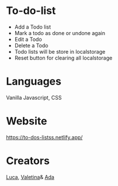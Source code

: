 # To-do-list

- Add a Todo list
- Mark a todo as done or undone again
- Edit a Todo
- Delete a Todo
- Todo lists will be store in localstorage
- Reset button for clearing all localstorage

# Languages
Vanilla Javascript, CSS
  
# Website
  
https://to-dos-listss.netlify.app/

# Creators

[Luca](https://github.com/Quantumminded), [Valetina](https://github.com/Valeprogr)&
[Ada](https://github.com/AdaN6)


  
